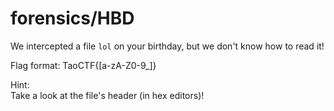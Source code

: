# forensics/HBD

We intercepted a file `lol` on your birthday, but we don't know how to read it!

Flag format: TaoCTF{[a-zA-Z0-9_]}

Hint:\
Take a look at the file's header (in hex editors)!